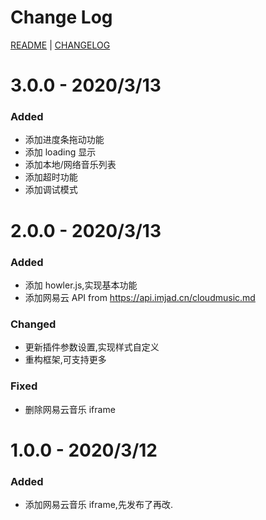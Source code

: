 # Change Log

[README](./README.md) | [CHANGELOG](./CHANGELOG.md)

# 3.0.0 - 2020/3/13

### Added

- 添加进度条拖动功能
- 添加 loading 显示
- 添加本地/网络音乐列表
- 添加超时功能
- 添加调试模式

# 2.0.0 - 2020/3/13

### Added

- 添加 howler.js,实现基本功能
- 添加网易云 API from https://api.imjad.cn/cloudmusic.md

### Changed

- 更新插件参数设置,实现样式自定义
- 重构框架,可支持更多

### Fixed

- 删除网易云音乐 iframe

# 1.0.0 - 2020/3/12

### Added

- 添加网易云音乐 iframe,先发布了再改.
